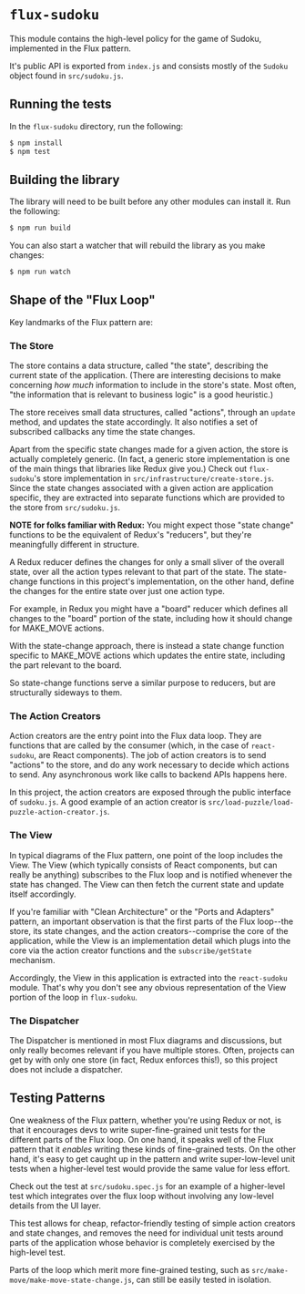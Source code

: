 # `flux-sudoku`

This module contains the high-level policy for the game of Sudoku,
implemented in the Flux pattern.

It's public API is exported from `index.js` and consists mostly of
the `Sudoku` object found in `src/sudoku.js`.

## Running the tests

In the `flux-sudoku` directory, run the following:

```bash
$ npm install
$ npm test
```

## Building the library

The library will need to be built before any other modules can install it.
Run the following:

```bash
$ npm run build
```

You can also start a watcher that will rebuild the library as you make changes:

```bash
$ npm run watch
```

## Shape of the "Flux Loop"

Key landmarks of the Flux pattern are:

### The Store

The store contains a data structure, called "the state", describing the current state of the application.
(There are interesting decisions to make concerning *how much* information to include in the store's state.
Most often, "the information that is relevant to business logic" is a good heuristic.)

The store receives small data structures, called "actions", through an `update` method,
and updates the state accordingly.
It also notifies a set of subscribed callbacks any time the state changes.

Apart from the specific state changes made for a given action, the store is actually completely generic.
(In fact, a generic store implementation is one of the main things that libraries like Redux give you.)
Check out `flux-sudoku`'s store implementation in `src/infrastructure/create-store.js`.
Since the state changes associated with a given action are application specific,
they are extracted into separate functions
which are provided to the store from `src/sudoku.js`.

**NOTE for folks familiar with Redux:**
You might expect those "state change" functions to be the equivalent of Redux's "reducers",
but they're meaningfully different in structure.

A Redux reducer defines the changes for only a small sliver of the overall state,
over all the action types relevant to that part of the state.
The state-change functions in this project's implementation, on the other hand,
define the changes for the entire state over just one action type.

For example, in Redux you might have a "board" reducer
which defines all changes to the "board" portion of the state,
including how it should change for MAKE_MOVE actions.

With the state-change approach, there is instead a state change function
specific to MAKE_MOVE actions which updates the entire state,
including the part relevant to the board.

So state-change functions serve a similar purpose to reducers,
but are structurally sideways to them.

### The Action Creators

Action creators are the entry point into the Flux data loop.
They are functions that are called by the consumer (which, in the case of `react-sudoku`, are React components).
The job of action creators is to send "actions" to the store, and do any work necessary
to decide which actions to send. Any asynchronous work like calls to backend APIs happens here.

In this project, the action creators are exposed through the public interface of `sudoku.js`.
A good example of an action creator is `src/load-puzzle/load-puzzle-action-creator.js`.

### The View

In typical diagrams of the Flux pattern, one point of the loop includes the View.
The View (which typically consists of React components, but can really be anything)
subscribes to the Flux loop and is notified whenever the state has changed.
The View can then fetch the current state and update itself accordingly.

If you're familiar with "Clean Architecture" or the "Ports and Adapters" pattern,
an important observation is that the first parts of the Flux loop--the store,
its state changes, and the action creators--comprise the core of the application,
while the View is an implementation detail which plugs into the core via
the action creator functions and the `subscribe/getState` mechanism.

Accordingly, the View in this application is extracted into the `react-sudoku` module.
That's why you don't see any obvious representation of the View portion of the loop
in `flux-sudoku`.

### The Dispatcher

The Dispatcher is mentioned in most Flux diagrams and discussions, but only really
becomes relevant if you have multiple stores. Often, projects can get by with only one store
(in fact, Redux enforces this!), so this project does not include a dispatcher.

## Testing Patterns

One weakness of the Flux pattern, whether you're using Redux or not,
is that it encourages devs to write super-fine-grained unit tests
for the different parts of the Flux loop.
On one hand, it speaks well of the Flux pattern that
it *enables* writing these kinds of fine-grained tests.
On the other hand, it's easy to get caught up in the pattern
and write super-low-level unit tests
when a higher-level test would provide the same value for less effort.

Check out the test at `src/sudoku.spec.js`
for an example of a higher-level test
which integrates over the flux loop
without involving any low-level details from the UI layer.

This test allows for cheap, refactor-friendly testing of
simple action creators and state changes,
and removes the need for individual unit tests around
parts of the application whose behavior
is completely exercised by the high-level test.

Parts of the loop which merit more fine-grained testing,
such as `src/make-move/make-move-state-change.js`,
can still be easily tested in isolation.

